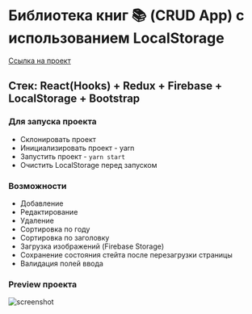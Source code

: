 # Библиотека книг 📚 (CRUD App) с использованием LocalStorage

[Ссылка на проект](http://books.viil.ru/)

## Стек: React(Hooks) + Redux + Firebase + LocalStorage + Bootstrap

### Для запуска проекта

- Склонировать проект
- Инициализировать проект - yarn
- Запустить проект - `yarn start`
- Очистить LocalStorage перед запуском

### Возможности

- Добавление
- Редактирование
- Удаление
- Сортировка по году
- Сортировка по заголовку
- Загрузка изображений (Firebase Storage)
- Сохранение состояния стейта после перезагрузки страницы
- Валидация полей ввода

### Preview проекта

![screenshot](Library-of-Books-App.gif)
